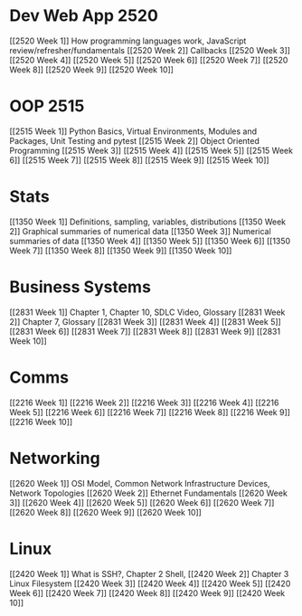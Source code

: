 
# Dev Web App 2520
[[2520 Week 1]] How programming languages work, JavaScript review/refresher/fundamentals
[[2520 Week 2]] Callbacks
[[2520 Week 3]]
[[2520 Week 4]]
[[2520 Week 5]]
[[2520 Week 6]]
[[2520 Week 7]]
[[2520 Week 8]]
[[2520 Week 9]]
[[2520 Week 10]]
# OOP 2515
[[2515 Week 1]] Python Basics, Virtual Environments, Modules and Packages, Unit Testing and pytest
[[2515 Week 2]] Object Oriented Programming
[[2515 Week 3]] 
[[2515 Week 4]] 
[[2515 Week 5]] 
[[2515 Week 6]] 
[[2515 Week 7]] 
[[2515 Week 8]] 
[[2515 Week 9]] 
[[2515 Week 10]]
# Stats
[[1350 Week 1]] Definitions, sampling, variables, distributions
[[1350 Week 2]] Graphical summaries of numerical data
[[1350 Week 3]] Numerical summaries of data
[[1350 Week 4]]
[[1350 Week 5]]
[[1350 Week 6]]
[[1350 Week 7]]
[[1350 Week 8]]
[[1350 Week 9]]
[[1350 Week 10]]
# Business Systems
[[2831 Week 1]] Chapter 1, Chapter 10, SDLC Video, Glossary
[[2831 Week 2]] Chapter 7, Glossary
[[2831 Week 3]]
[[2831 Week 4]]
[[2831 Week 5]]
[[2831 Week 6]]
[[2831 Week 7]]
[[2831 Week 8]]
[[2831 Week 9]]
[[2831 Week 10]]
# Comms
[[2216 Week 1]]
[[2216 Week 2]]
[[2216 Week 3]]
[[2216 Week 4]]
[[2216 Week 5]]
[[2216 Week 6]]
[[2216 Week 7]]
[[2216 Week 8]]
[[2216 Week 9]]
[[2216 Week 10]]
# Networking
[[2620 Week 1]] OSI Model, Common Network Infrastructure Devices, Network Topologies
[[2620 Week 2]] Ethernet Fundamentals
[[2620 Week 3]]
[[2620 Week 4]]
[[2620 Week 5]]
[[2620 Week 6]]
[[2620 Week 7]]
[[2620 Week 8]]
[[2620 Week 9]]
[[2620 Week 10]]
# Linux
[[2420 Week 1]] What is SSH?, Chapter 2 Shell, 
[[2420 Week 2]] Chapter 3 Linux Filesystem
[[2420 Week 3]]
[[2420 Week 4]]
[[2420 Week 5]]
[[2420 Week 6]]
[[2420 Week 7]]
[[2420 Week 8]]
[[2420 Week 9]]
[[2420 Week 10]]

